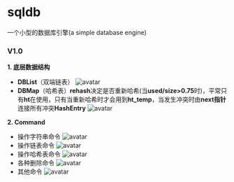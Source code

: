 # sqldb
一个小型的数据库引擎(a simple database engine)

### V1.0
**1.  底层数据结构**
* **DBList**（双端链表）
 ![avatar](http://39.107.83.159/static/update_images/5-03_01.png)
* **DBMap**（哈希表）**rehash**决定是否重新哈希(当**used/size>0.75**时)，平常只有**ht**在使用，只有当重新哈希时才会用到**ht_temp**，当发生冲突时由**next指针**连接所有冲突**HashEntry**
![avatar](http://39.107.83.159/static/update_images/5-03_00.png)


**2. Command**
 * 操作字符串命令
  ![avatar](http://39.107.83.159/static/update_images/sqldb_5_03_02.png)
 * 操作链表命令
  ![avatar](http://39.107.83.159/static/update_images/sqldb_5_03_03.png)
 * 操作哈希表命令
  ![avatar](http://39.107.83.159/static/update_images/sqldb_5_03_04.png)
 * 各种删除命令
  ![avatar](http://39.107.83.159/static/update_images/sqldb_5_03_05.png)
  * 其他命令
 ![avatar](http://39.107.83.159/static/update_images/sqldb_5_03_06.png)
